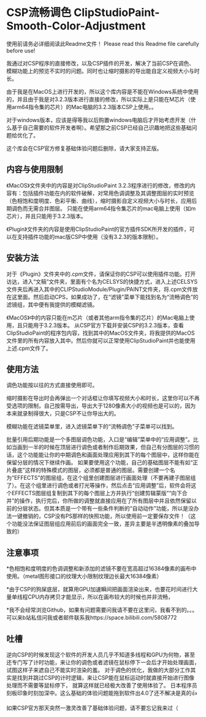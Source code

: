 # CSP流畅调色 ClipStudioPaint-Smooth-Color-Adjustment
使用前请务必详细阅读此Readme文件！
Please read this Readme file carefully before use!


我通过对CSP程序的直接修改，以及CSP插件的开发，解决了当前CSP在调色、模糊功能上的预览不实时的问题。同时也让缩时摄影的导出能自定义视频大小与时长。

由于我是在MacOS上进行开发的，所以这个库内容是不能在Windows系统中使用的，并且由于我是对3.2.3版本进行直接的修改，所以实际上是只能在M芯片（使用arm64指令集的芯片）的Mac电脑的3.2.3版本CSP上使用。。

对于windows版本，应该是得等我以后购置windows电脑后才开始考虑开发（什么基于自己需要的软件开发者啊）。希望那之前CSP已经自己识趣地把这些基础问题给优化了。

这个库会在CSP官方修复基础体验问题后删除，请大家支持正版。

## 内容与使用限制

《MacOS》文件夹中的内容是对ClipStudioPaint 3.2.3程序进行的修改，修改的内容有：包括插件功能在内的软件破解，对常用色调调整及其调整图层的实时预览（色相饱和度明度、色彩平衡、曲线），缩时摄影自定义视频大小与时长，应用后期调色而无需合并图层。
只能在使用arm64指令集芯片的mac电脑上使用（如m芯片），并且只能用于3.2.3版本。

《Plugin》文件夹的内容是使用ClipStudioPaint的官方插件SDK所开发的插件，可以在支持插件功能的mac版CSP中使用（没有3.2.3的版本限制）。

## 安装方法

对于《Plugin》文件夹中的.cpm文件，请保证你的CSP可以使用插件功能。打开访达，进入“文稿”文件夹，里面有个名为CELSYS的快捷方式，进入上述CELSYS文件夹后再进入其中的CLIPStudioModule/Plugin/PAINT文件夹，将.cpm文件放在这里面。然后启动CPS，如果成功了，在“滤镜”菜单下能找到名为“流畅调色”的滤镜组，其中便有我提供的模糊滤镜。

《MacOS》中的内容只能在m芯片（或者其他arm指令集的芯片）的Mac电脑上使用，且只能用于3.2.3版本。
从CSP官方下载并安装CSP的3.2.3版本，查看ClipStudioPaint的程序包内容，找到其中的MacOS文件夹，将我提供的MacOS文件里的所有内容放入其中。然后你就可以正常使用ClipStudioPaint并也能使用上述.cpm文件了。

## 使用方法

调色功能按以往的方式直接使用即可。

缩时摄影在导出时会再弹出一个对话框让你填写视频大小和时长，这里你可以不再受选项的限制，自己按需导出，导出大于1280像素大小的视频也是可以的，因为本来就录制得很大，只是CSP不让你导出大的。

模糊功能在滤镜菜单里，进入滤镜菜单下的“流畅调色”子菜单可以找到。

批量引用后期功能是一个多图层调色功能，入口是“编辑”菜单中的“应用调整”。比如当画到一半的时候在顶层进行调色或者制作后期效果，但自己有分图层的习惯的话，这个功能能让你的中期调色和画面处理应用到其下的每个图层中，这样你能在保留分层的情况下继续作画。
如果要使用这个功能，自己的基础图层不能有如“正片叠底”这样的特殊模式的图层，必须都是普通的图层。需要创建一个名为“EFFECTS”的图层组，在这个组里创建图层进行画面处理（不要再建子图层组了）。在这个组里进行调色或者打光等操作，然后点击“应用调整”后，软件会将这个EFFECTS图层组复制到其下的每个图层上方并执行“创建剪辑蒙版”“向下合并”的操作，执行完后，你所做的调整就直接应用在了所有图层中并且依然保留以前的分层状态。但其本质是一个带有一些条件判断的“自动动作”功能，所以是没办法一键撤销的，CSP没有PS那样的快照功能，所以使用前一定要保存文件！（这个功能没法保证图层组应用前后的画面完全一致，差异主要是半透明像素的叠加导致的）

## 注意事项

*色相饱和度明度的色调调整和新添加的滤镜不要在宽高超过16384像素的画布中使用。（metal图形接口的纹理大小限制纹理边长最大16384像素）

*由于CSP的狗屎底层，就算用GPU加速瞬间把画面渲染出来，也要花时间进行大量单线程CPU内存拷贝才能显示，所以在画布较大的时候也并非流畅，

*我不会经常浏览Github，如果有问题需要问我请不要在这里问，我看不到的。。。可以来b站私信问我或者邮件联系我https://space.bilibili.com/5808772

## 吐槽

逆向CSP的时候发现这个软件的开发人员几乎不知道多线程和GPU为何物，甚至还专门写了计时功能，来让你的调色或者滤镜在鼠标停下一会后才开始处理画面，试图这样子来遮自己不能实时渲染的羞。 对于调色的优化，我做的大部分工作其实是找到并跳过CSP的计时逻辑，来让CSP能在鼠标运动时就直接开始进行图像处理而不需要等鼠标停下， 就算这样就已经极大改善了使用体验了。
日本程序员刻板印象时刻加深中。这么基础的体验问题能拖到软件出4.0了还不解决是真的👍

如果CSP官方那天突然一激灵改善了基础体验问题，请不要忘记我来过（

